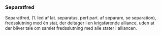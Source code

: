 ### Separatfred


Separatfred, (1. led af lat. separatus, perf.part. af separare, se separation), fredsslutning med én stat, der deltager i en krigsførende alliance, uden at der bliver tale om samlet fredsslutning med alle stater i alliancen.